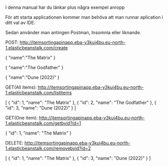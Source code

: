I denna manual har du länkar plus några exempel anropp

För att starta applicationen kommer man behöva att man runnar aplication i ditt val av IDE. 

Sedan använder man antingen Postman, Insomnia eller liknande. 


POST:
http://itemsortingapinapp.eba-v3kuj4bu.eu-north-1.elasticbeanstalk.com/create

{ 
	"name":"The Matrix"
}

{ 
	"name":"The Godfather"
}

{ 
	"name":"Dune (2022)"
}


GET(All items):
http://itemsortingapinapp.eba-v3kuj4bu.eu-north-1.elasticbeanstalk.com/listitems

[
	{
		"id": 1,
		"name": "The Matrix"
	},
	{
		"id": 2,
		"name": "The Godfather"
	},
	{
		"id": 3,
		"name": "Dune (2022)"
	}
]


GET(One item):
http://itemsortingapinapp.eba-v3kuj4bu.eu-north-1.elasticbeanstalk.com/getbyid?id=1

{
	"id": 1,
	"name": "The Matrix"
}



DELETE:
http://itemsortingapinapp.eba-v3kuj4bu.eu-north-1.elasticbeanstalk.com/removebyid?id=2

[
	{
		"id": 1,
		"name": "The Matrix"
	},
	{
		"id": 3,
		"name": "Dune (2022)"
	}
]
